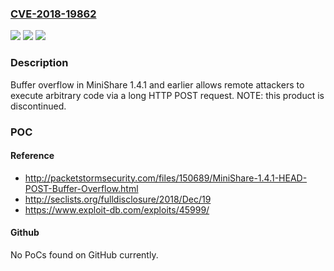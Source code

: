 ### [CVE-2018-19862](https://cve.mitre.org/cgi-bin/cvename.cgi?name=CVE-2018-19862)
![](https://img.shields.io/static/v1?label=Product&message=n%2Fa&color=blue)
![](https://img.shields.io/static/v1?label=Version&message=n%2Fa&color=blue)
![](https://img.shields.io/static/v1?label=Vulnerability&message=n%2Fa&color=brighgreen)

### Description

Buffer overflow in MiniShare 1.4.1 and earlier allows remote attackers to execute arbitrary code via a long HTTP POST request.  NOTE: this product is discontinued.

### POC

#### Reference
- http://packetstormsecurity.com/files/150689/MiniShare-1.4.1-HEAD-POST-Buffer-Overflow.html
- http://seclists.org/fulldisclosure/2018/Dec/19
- https://www.exploit-db.com/exploits/45999/

#### Github
No PoCs found on GitHub currently.

